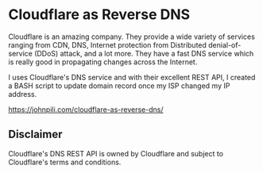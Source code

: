 # Cloudflare as Reverse DNS

Cloudflare is an amazing company. They provide a wide variety of services ranging from CDN, DNS, Internet protection from Distributed denial-of-service (DDoS) attack, and a lot more. They have a fast DNS service which is really good in propagating changes across the Internet.

I uses Cloudflare's DNS service and with their excellent REST API, I created a BASH script to update domain record once my ISP changed my IP address.

https://johnpili.com/cloudflare-as-reverse-dns/

<h2>Disclaimer</h2>
Cloudflare's DNS REST API is owned by Cloudflare and subject to Cloudflare's terms and conditions.
